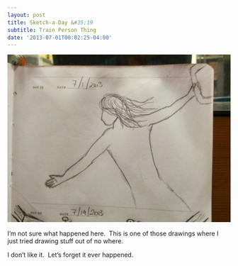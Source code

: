 ```yaml
---
layout: post
title: Sketch-a-Day &#35;19
subtitle: Train Person Thing
date: '2013-07-01T00:02:25-04:00'
---
```

![](/assets/images/sketches/sad19-train-person.jpg)

I’m not sure what happened here.  This is one of those drawings where I just tried drawing stuff out of no where.

I don’t like it.  Let’s forget it ever happened.
